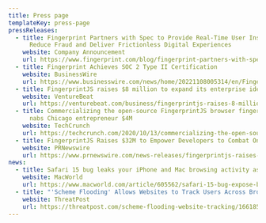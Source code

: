 ```yaml
---
title: Press page
templateKey: press-page
pressReleases:
  - title: Fingerprint Partners with Spec to Provide Real-Time User Insights that
      Reduce Fraud and Deliver Frictionless Digital Experiences
    website: Company Announcement
    url: https://www.fingerprint.com/blog/fingerprint-partners-with-spec
  - title: Fingerprint Achieves SOC 2 Type II Certification
    website: BusinessWire
    url: https://www.businesswire.com/news/home/20221108005314/en/Fingerprint-Achieves-SOC-2-Type-II-Certification
  - title: FingerprintJS raises $8 million to expand its enterprise identification API
    website: VentureBeat
    url: https://venturebeat.com/business/fingerprintjs-raises-8-million-to-expand-its-enterprise-identification-api/
  - title: Commercializing the open-source FingerprintJS browser fingerprinting tech
      nabs Chicago entrepreneur $4M
    website: TechCrunch
    url: https://techcrunch.com/2020/10/13/commercializing-the-open-source-fingerprintjs-browser-fingerprinting-tech-nabs-chicago-entrepreneur-4m/
  - title: FingerprintJS Raises $32M to Empower Developers to Combat Online Fraud
    website: PRNewswire
    url: https://www.prnewswire.com/news-releases/fingerprintjs-raises-32m-to-empower-developers-to-combat-online-fraud-301415570.html
news:
  - title: Safari 15 bug leaks your iPhone and Mac browsing activity as you work
    website: MacWorld
    url: https://www.macworld.com/article/605562/safari-15-bug-expose-browsing-activity-personal-data.html
  - title: "'Scheme Flooding' Allows Websites to Track Users Across Browsers"
    website: ThreatPost
    url: https://threatpost.com/scheme-flooding-website-tracking/166185/
---
```

